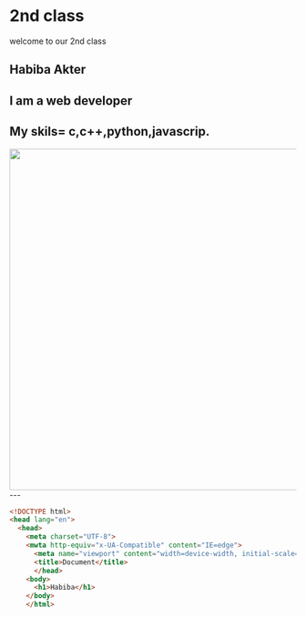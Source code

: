 # 2nd class
welcome to our 2nd class
## Habiba Akter 
## I am a web developer
## My skils= c,c++,python,javascrip.
<img width="600" src="https://cdn.dribbble.com/users/4055494/screenshots/15215756/media/d2b66c4ca0192aa26d103448b3d1518b.gif">
---



~~~HTML
<!DOCTYPE html>
<head lang="en">
  <head>
    <meta charset="UTF-8">
    <mwta http-equiv="x-UA-Compatible" content="IE=edge">
      <meta name="viewport" content="width=device-width, initial-scale=1.0">
      <title>Document</title>
      </head>
    <body>
      <h1>Habiba</h1>
    </body>
    </html>
  
  ~~~
